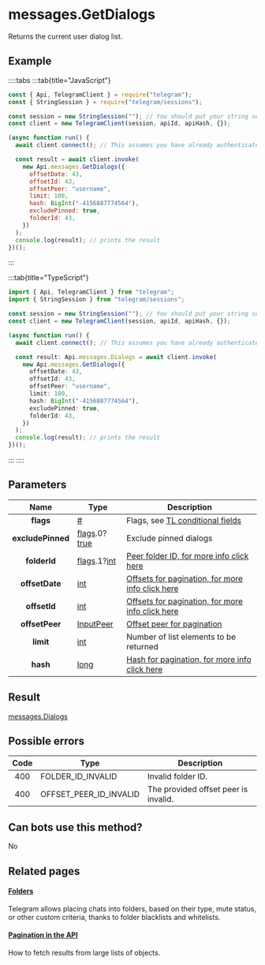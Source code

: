# messages.GetDialogs

Returns the current user dialog list.

## Example

::::tabs
:::tab{title="JavaScript"}

```js
const { Api, TelegramClient } = require("telegram");
const { StringSession } = require("telegram/sessions");

const session = new StringSession(""); // You should put your string session here
const client = new TelegramClient(session, apiId, apiHash, {});

(async function run() {
  await client.connect(); // This assumes you have already authenticated with .start()

  const result = await client.invoke(
    new Api.messages.GetDialogs({
      offsetDate: 43,
      offsetId: 43,
      offsetPeer: "username",
      limit: 100,
      hash: BigInt("-4156887774564"),
      excludePinned: true,
      folderId: 43,
    })
  );
  console.log(result); // prints the result
})();
```

:::

:::tab{title="TypeScript"}

```ts
import { Api, TelegramClient } from "telegram";
import { StringSession } from "telegram/sessions";

const session = new StringSession(""); // You should put your string session here
const client = new TelegramClient(session, apiId, apiHash, {});

(async function run() {
  await client.connect(); // This assumes you have already authenticated with .start()

  const result: Api.messages.Dialogs = await client.invoke(
    new Api.messages.GetDialogs({
      offsetDate: 43,
      offsetId: 43,
      offsetPeer: "username",
      limit: 100,
      hash: BigInt("-4156887774564"),
      excludePinned: true,
      folderId: 43,
    })
  );
  console.log(result); // prints the result
})();
```

:::
::::

## Parameters

|       Name        | Type                                                                                                                              | Description                                                                                             |
| :---------------: | --------------------------------------------------------------------------------------------------------------------------------- | ------------------------------------------------------------------------------------------------------- |
|     **flags**     | [#](https://core.telegram.org/type/%23)                                                                                           | Flags, see [TL conditional fields](https://core.telegram.org/mtproto/TL-combinators#conditional-fields) |
| **excludePinned** | [flags](https://core.telegram.org/mtproto/TL-combinators#conditional-fields).0?[true](https://core.telegram.org/constructor/true) | Exclude pinned dialogs                                                                                  |
|   **folderId**    | [flags](https://core.telegram.org/mtproto/TL-combinators#conditional-fields).1?[int](https://core.telegram.org/type/int)          | [Peer folder ID, for more info click here](https://core.telegram.org/api/folders#peer-folders)          |
|  **offsetDate**   | [int](https://core.telegram.org/type/int)                                                                                         | [Offsets for pagination, for more info click here](https://core.telegram.org/api/offsets)               |
|   **offsetId**    | [int](https://core.telegram.org/type/int)                                                                                         | [Offsets for pagination, for more info click here](https://core.telegram.org/api/offsets)               |
|  **offsetPeer**   | [InputPeer](https://core.telegram.org/type/InputPeer)                                                                             | [Offset peer for pagination](https://core.telegram.org/api/offsets)                                     |
|     **limit**     | [int](https://core.telegram.org/type/int)                                                                                         | Number of list elements to be returned                                                                  |
|     **hash**      | [long](https://core.telegram.org/type/long)                                                                                       | [Hash for pagination, for more info click here](https://core.telegram.org/api/offsets#hash-generation)  |

## Result

[messages.Dialogs](https://core.telegram.org/type/messages.Dialogs)

## Possible errors

| Code | Type                   | Description                          |
| :--: | ---------------------- | ------------------------------------ |
| 400  | FOLDER_ID_INVALID      | Invalid folder ID.                   |
| 400  | OFFSET_PEER_ID_INVALID | The provided offset peer is invalid. |

## Can bots use this method?

No

## Related pages

#### [Folders](https://core.telegram.org/api/folders)

Telegram allows placing chats into folders, based on their type, mute status, or other custom criteria, thanks to folder blacklists and whitelists.

#### [Pagination in the API](https://core.telegram.org/api/offsets)

How to fetch results from large lists of objects.
